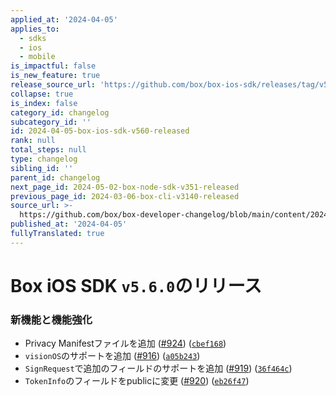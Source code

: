 ```yaml
---
applied_at: '2024-04-05'
applies_to:
  - sdks
  - ios
  - mobile
is_impactful: false
is_new_feature: true
release_source_url: 'https://github.com/box/box-ios-sdk/releases/tag/v5.6.0'
collapse: true
is_index: false
category_id: changelog
subcategory_id: ''
id: 2024-04-05-box-ios-sdk-v560-released
rank: null
total_steps: null
type: changelog
sibling_id: ''
parent_id: changelog
next_page_id: 2024-05-02-box-node-sdk-v351-released
previous_page_id: 2024-03-06-box-cli-v3140-released
source_url: >-
  https://github.com/box/box-developer-changelog/blob/main/content/2024/04-05-box-ios-sdk-v560-released.md
published_at: '2024-04-05'
fullyTranslated: true
---
```

# Box iOS SDK `v5.6.0`のリリース

### 新機能と機能強化

* Privacy Manifestファイルを追加 ([#924][1]) ([`cbef168`][2])
* `visionOS`のサポートを追加 ([#916][3]) ([`a05b243`][4])
* `SignRequest`で追加のフィールドのサポートを追加 ([#919][5]) ([`36f464c`][6])
* `TokenInfo`のフィールドをpublicに変更 ([#920][7]) ([`eb26f47`][8])

[1]: https://github.com/box/box-ios-sdk/issues/924

[2]: https://github.com/box/box-ios-sdk/commit/cbef168bb872941899be26116c647ac29f5dd44b

[3]: https://github.com/box/box-ios-sdk/issues/916

[4]: https://github.com/box/box-ios-sdk/commit/a05b2433f1b2d0c1ec72f946e0706d03a4548703

[5]: https://github.com/box/box-ios-sdk/issues/919

[6]: https://github.com/box/box-ios-sdk/commit/36f464c23a161f5d0fcc6858c3615d884ce8ee07

[7]: https://github.com/box/box-ios-sdk/issues/920

[8]: https://github.com/box/box-ios-sdk/commit/eb26f47bbde6749f44f149e95b3610e41c16d2f2
